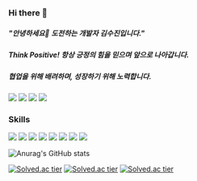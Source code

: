 ### Hi there 👋

##### "안녕하세요👋 도전하는 개발자 김수진입니다."

##### Think Positive! 항상 긍정의 힘을 믿으며 앞으로 나아갑니다.
##### 협업을 위해 배려하며, 성장하기 위해 노력합니다.

<!--
**sujin7837/sujin7837** is a ✨ _special_ ✨ repository because its `README.md` (this file) appears on your GitHub profile.

Here are some ideas to get you started:

- 🔭 I’m currently working on ...
- 🌱 I’m currently learning ...
- 👯 I’m looking to collaborate on ...
- 🤔 I’m looking for help with ...
- 💬 Ask me about ...
- 📫 How to reach me: ...
- 😄 Pronouns: ...
- ⚡ Fun fact: ...
-->

<a href="https://www.notion.so/Ordinary-Code-f397b82a288647a5874e435f18e54997" target="_blank"><img src="https://img.shields.io/badge/notion-000000?style=for-the-badge&logo=Notion&logoColor=FFFFFF"/></a>
<a href="https://sujin7837.tistory.com" target="_blank"><img src="https://img.shields.io/badge/blog-F08705?style=for-the-badge&logo=Blog&logoColor=FFFFFF"/></a>
<a href="버튼을 눌렀을 때 이동할 링크" target="_blank"><img src="https://img.shields.io/badge/slack-4A154B?style=for-the-badge&logo=Slack&logoColor=FFFFFF"/></a>
<a href="버튼을 눌렀을 때 이동할 링크" target="_blank"><img src="https://img.shields.io/badge/sujin7837@naver.com-EA4335?style=for-the-badge&logo=Gmail&logoColor=FFFFFF"/></a>

### Skills
<a target="_blank"><img src="https://img.shields.io/badge/spring-6DB33F?style=for-the-badge&logo=Spring&logoColor=FFFFFF"/></a>
<a href="버튼을 눌렀을 때 이동할 링크" target="_blank"><img src="https://img.shields.io/badge/springboot-6DB33F?style=for-the-badge&logo=Spring Boot&logoColor=FFFFFF"/></a>
<a href="버튼을 눌렀을 때 이동할 링크" target="_blank"><img src="https://img.shields.io/badge/java-007396?style=for-the-badge&logo=Java&logoColor=FFFFFF"/></a>
<a href="버튼을 눌렀을 때 이동할 링크" target="_blank"><img src="https://img.shields.io/badge/python-3776AB?style=for-the-badge&logo=Python&logoColor=FFFFFF"/></a>
<a href="버튼을 눌렀을 때 이동할 링크" target="_blank"><img src="https://img.shields.io/badge/cplusplus-00599C?style=for-the-badge&logo=C++&logoColor=FFFFFF"/></a>
<a href="버튼을 눌렀을 때 이동할 링크" target="_blank"><img src="https://img.shields.io/badge/c-A8B9CC?style=for-the-badge&logo=C&logoColor=FFFFFF"/></a>
<a href="버튼을 눌렀을 때 이동할 링크" target="_blank"><img src="https://img.shields.io/badge/mysql-4479A1?style=for-the-badge&logo=MySQL&logoColor=FFFFFF"/></a>
<a href="버튼을 눌렀을 때 이동할 링크" target="_blank"><img src="https://img.shields.io/badge/mariadb-003545?style=for-the-badge&logo=MariaDB&logoColor=FFFFFF"/></a>


![Anurag's GitHub stats](https://github-readme-stats.vercel.app/api?username=sujin7837&show_icons=true&theme=apprentice)

[![Solved.ac tier](http://mazassumnida.wtf/api/generate_badge?boj=sujin7837)](https://solved.ac/sujin7837/)
[![Solved.ac tier](http://mazassumnida.wtf/api/v2/generate_badge?boj=sujin7837)](https://solved.ac/sujin7837/)
[![Solved.ac tier](http://mazassumnida.wtf/api/mini/generate_badge?boj=sujin7837)](https://solved.ac/sujin7837/)
